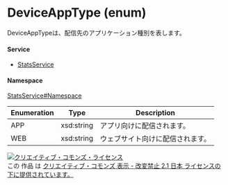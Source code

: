 

# DeviceAppType (enum)

DeviceAppTypeは、配信先のアプリケーション種別を表します。

#### Service

+ [StatsService](../../services/StatsService.md)

#### Namespace

[StatsService#Namespace](../../services/StatsService.md#namespace)

| Enumeration  |       Type       |          Description          |
| ------------ | ---------------- | ----------------------------- |
| APP | xsd:string | アプリ向けに配信されます。 |
| WEB | xsd:string | ウェブサイト向けに配信されます。 |

<a rel="license" href="http://creativecommons.org/licenses/by-nd/2.1/jp/"><img alt="クリエイティブ・コモンズ・ライセンス" style="border-width:0" src="https://i.creativecommons.org/l/by-nd/2.1/jp/88x31.png" /></a><br />この 作品 は <a rel="license" href="http://creativecommons.org/licenses/by-nd/2.1/jp/">クリエイティブ・コモンズ 表示 - 改変禁止 2.1 日本 ライセンスの下に提供されています。</a>
